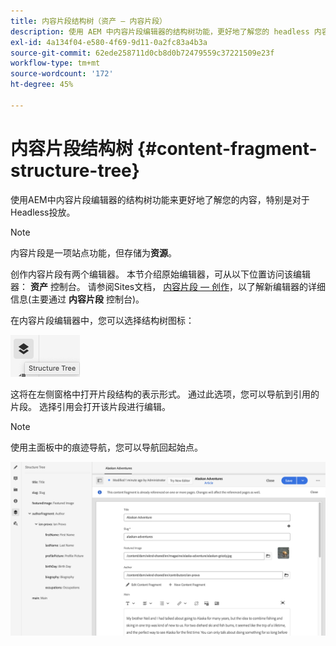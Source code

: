 ```yaml
---
title: 内容片段结构树（资产 — 内容片段）
description: 使用 AEM 中内容片段编辑器的结构树功能，更好地了解您的 headless 内容。
exl-id: 4a134f04-e580-4f69-9d11-0a2fc83a4b3a
source-git-commit: 62ede258711d0cb8d0b72479559c37221509e23f
workflow-type: tm+mt
source-wordcount: '172'
ht-degree: 45%

---
```


# 内容片段结构树 {#content-fragment-structure-tree}

使用AEM中内容片段编辑器的结构树功能来更好地了解您的内容，特别是对于Headless投放。

>[!NOTE]
>
>内容片段是一项站点功能，但存储为&#x200B;**资源**。
>
>创作内容片段有两个编辑器。 本节介绍原始编辑器，可从以下位置访问该编辑器： **资产** 控制台。 请参阅Sites文档， [内容片段 — 创作](/help/sites-cloud/administering/content-fragments/authoring.md)，以了解新编辑器的详细信息(主要通过 **内容片段** 控制台)。

在内容片段编辑器中，您可以选择结构树图标：

![侧面板中的内容片段结构树](assets/cfm-structuretree-01.png)

这将在左侧窗格中打开片段结构的表示形式。 通过此选项，您可以导航到引用的片段。 选择引用会打开该片段进行编辑。

>[!NOTE]
>
>使用主面板中的痕迹导航，您可以导航回起始点。

![内容片段结构树示例](assets/cfm-structuretree-02.png)
